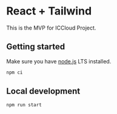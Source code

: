 # React + Tailwind

This is the MVP for ICCloud Project.

## Getting started

Make sure you have [node.js](https://nodejs.org) LTS installed.

```bash
npm ci
```

## Local development

```
npm run start
```
